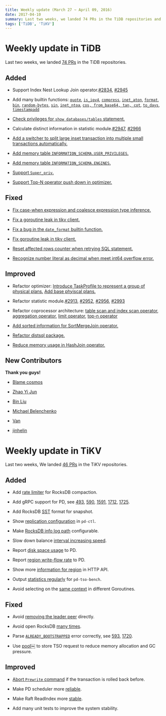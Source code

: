 ```yaml
---
title: Weekly update (March 27 ~ April 09, 2016)
date: 2017-04-10
summary: Last two weeks, we landed 74 PRs in the TiDB repositories and 46 PRs in the TiKV repositories.
tags: ['TiDB', 'TiKV']
---
```


# Weekly update in TiDB

Last two weeks, we landed [74 PRs](https://github.com/pingcap/tidb/pulls?utf8=%E2%9C%93&q=is%3Apr%20is%3Amerged%20merged%3A2017-03-27..2017-04-09%20) in the TiDB repositories.

## Added

* Support Index Nest Lookup Join operator.[#2834](https://github.com/pingcap/tidb/pull/2834), [#2945](https://github.com/pingcap/tidb/pull/2945)

* Add many builtin functions: [`quote`](https://github.com/pingcap/tidb/pull/2845), [`is_ipv4`](https://github.com/pingcap/tidb/pull/2864), [`compress`](https://github.com/pingcap/tidb/pull/2879), [`inet_aton`](https://github.com/pingcap/tidb/pull/2882), [`format`](https://github.com/pingcap/tidb/pull/2883), [`bin`](https://github.com/pingcap/tidb/pull/2924 ), [`random-bytes`](https://github.com/pingcap/tidb/pull/2927), [`sin`](https://github.com/pingcap/tidb/pull/2885), [`inet_ntoa`](https://github.com/pingcap/tidb/pull/2887), [`cos, from_base64, tan, cot`](https://github.com/pingcap/tidb/pull/2977), [`to_days`](https://github.com/pingcap/tidb/pull/2983), [`timestampadd`](https://github.com/pingcap/tidb/pull/2992)

* [Check privileges for `show databases/tables` statement.](https://github.com/pingcap/tidb/pull/2934)

* Calculate distinct information in statistic module.[#2947](https://github.com/pingcap/tidb/pull/2947), [#2966](https://github.com/pingcap/tidb/pull/2966)

* [Add a switcher to split large inset transaction into multiple small transactions automatically.](https://github.com/pingcap/tidb/pull/2958)

* [Add memory table `INFORMATION_SCHEMA.USER_PRIVILEGES`.](https://github.com/pingcap/tidb/pull/2963)

* [Add memory table `INFORMATION_SCHEMA.ENGINES`.](https://github.com/pingcap/tidb/pull/2988)

* [Support `Super_priv`.](https://github.com/pingcap/tidb/pull/2990)

* [Support Top-N operator push down in optimizer.](https://github.com/pingcap/tidb/pull/2997)


## Fixed

* [Fix case-when expression and coalesce expression type inference.](https://github.com/pingcap/tidb/pull/2918)

* [Fix a goroutine leak in tikv client.](https://github.com/pingcap/tidb/pull/2925)

* [Fix a bug in the `date_format` builtin function.](https://github.com/pingcap/tidb/pull/2908)

* [Fix goroutine leak in tikv client.](https://github.com/pingcap/tidb/pull/2921)

* [Reset affected rows counter when retrying SQL statement.](https://github.com/pingcap/tidb/pull/2949)

* [Recognize number literal as decimal when meet int64 overflow error.](https://github.com/pingcap/tidb/pull/2954)


## Improved

* Refactor optimizer: [Introduce TaskProfile to represent a group of physical plans.](https://github.com/pingcap/tidb/pull/2902) [Add base phyiscal plans.](https://github.com/pingcap/tidb/pull/2975)

* Refactor statistic module.[#2913](https://github.com/pingcap/tidb/pull/2913), [#2952](https://github.com/pingcap/tidb/pull/2952), [#2956](https://github.com/pingcap/tidb/pull/2956), [#2993](https://github.com/pingcap/tidb/pull/2993)

* Refactor coprocessor architecture: [table scan and index scan operator](https://github.com/pingcap/tidb/pull/2930), [aggregation operator](https://github.com/pingcap/tidb/pull/2970), [limit operator](https://github.com/pingcap/tidb/pull/3004), [top-n operator](https://github.com/pingcap/tidb/pull/3008)

* [Add sorted information for SortMergeJoin operator.](https://github.com/pingcap/tidb/pull/2931)

* [Refactor distsql package.](https://github.com/pingcap/tidb/pull/2942)

* [Reduce memory usage in HashJoin operator.](https://github.com/pingcap/tidb/pull/2957)


## New Contributors

**Thank you guys!**

* [Blame cosmos](https://github.com/kiroInn)

* [Zhao Yi Jun](https://github.com/ariesdevil)

* [Bin Liu](https://github.com/liubin)

* [Michael Belenchenko](https://github.com/Tratar)

* [Van](https://github.com/bom-d-van)

* [jinhelin](https://github.com/JinheLin)


# Weekly update in TiKV

Last two weeks, We landed [46 PRs](https://github.com/search?utf8=%E2%9C%93&q=repo%3Apingcap%2Ftikv+repo%3Apingcap%2Fpd+is%3Apr+is%3Amerged+merged%3A2017-03-26..2017-04-08&type=Issues) in the TiKV repositories.

## Added

* Add [rate limiter](https://github.com/pingcap/tikv/pull/1379) for RocksDB compaction.

* Add gRPC support for PD, see [493](https://github.com/pingcap/pd/pull/493), [590](https://github.com/pingcap/pd/pull/590), [1591](https://github.com/pingcap/tikv/pull/1591), [1712](https://github.com/pingcap/tikv/pull/1712), [1725](https://github.com/pingcap/tikv/pull/1725).

* Add RocksDB [SST](https://github.com/pingcap/tikv/pull/1618) format for snapshot.

* Show [replication configuration](https://github.com/pingcap/pd/pull/573) in `pd-ctl`. 

* Make [RocksDB info log path](https://github.com/pingcap/tikv/pull/1700) configurable. 

* Slow down balance [interval increasing speed](https://github.com/pingcap/pd/pull/585). 

* Report [disk space usage](https://github.com/pingcap/tikv/pull/1706) to PD.

* Report [region write-flow rate](https://github.com/pingcap/tikv/pull/1707) to PD.

* Show more [information for region](https://github.com/pingcap/pd/pull/589) in HTTP API.

* Output [statistics regularly](https://github.com/pingcap/pd/pull/597) for `pd-tso-bench`.

* Avoid selecting on the [same context](https://github.com/pingcap/pd/pull/604) in different Goroutines.

## Fixed

* Avoid [removing the leader peer](https://github.com/pingcap/pd/pull/580) directly. 

* Avoid open RocksDB [many times](https://github.com/pingcap/tikv/pull/1698). 

* Parse [`ALREADY_BOOTSTRAPPED`](#) error correctly, see [593](https://github.com/pingcap/pd/pull/593), [1720](https://github.com/pingcap/tikv/pull/1720).

* Use [pool](https://github.com/pingcap/pd/pull/608)￼ to store TSO request to reduce memory allocation and GC pressure.

## Improved

* [Abort `Prewrite` command](https://github.com/pingcap/tikv/pull/1652) if the transaction is rolled back before. 

* Make PD scheduler more [reliable](https://github.com/pingcap/pd/pull/560). 

* Make Raft ReadIndex more [stable](https://github.com/pingcap/tikv/pull/1703).

* Add many unit tests to improve the system stability.
